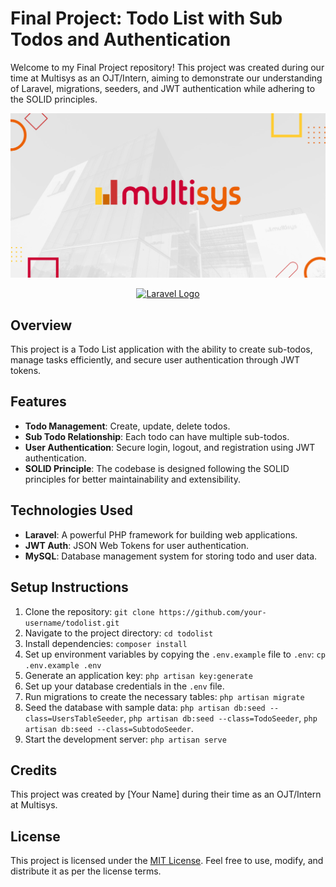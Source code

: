 # Final Project: Todo List with Sub Todos and Authentication

Welcome to my Final Project repository! This project was created during our time at Multisys as an OJT/Intern, aiming to demonstrate our understanding of Laravel, migrations, seeders, and JWT authentication while adhering to the SOLID principles.

[![Multisys Logo](Multisys.png)](https://www.multisyscorp.com/)

<p align="center">
  <a href="https://laravel.com" target="_blank">
    <img src="https://raw.githubusercontent.com/laravel/art/master/logo-lockup/5%20SVG/2%20CMYK/1%20Full%20Color/laravel-logolockup-cmyk-red.svg" width="400" alt="Laravel Logo">
  </a>
</p>

## Overview
This project is a Todo List application with the ability to create sub-todos, manage tasks efficiently, and secure user authentication through JWT tokens.

## Features
- **Todo Management**: Create, update, delete todos.
- **Sub Todo Relationship**: Each todo can have multiple sub-todos.
- **User Authentication**: Secure login, logout, and registration using JWT authentication.
- **SOLID Principle**: The codebase is designed following the SOLID principles for better maintainability and extensibility.

## Technologies Used
- **Laravel**: A powerful PHP framework for building web applications.
- **JWT Auth**: JSON Web Tokens for user authentication.
- **MySQL**: Database management system for storing todo and user data.

## Setup Instructions
1. Clone the repository: `git clone https://github.com/your-username/todolist.git`
2. Navigate to the project directory: `cd todolist`
3. Install dependencies: `composer install`
4. Set up environment variables by copying the `.env.example` file to `.env`: `cp .env.example .env`
5. Generate an application key: `php artisan key:generate`
6. Set up your database credentials in the `.env` file.
7. Run migrations to create the necessary tables: `php artisan migrate`
8. Seed the database with sample data: `php artisan db:seed --class=UsersTableSeeder`, `php artisan db:seed --class=TodoSeeder`, `php artisan db:seed --class=SubtodoSeeder`.
9. Start the development server: `php artisan serve`

## Credits
This project was created by [Your Name] during their time as an OJT/Intern at Multisys.

## License
This project is licensed under the [MIT License](LICENSE). Feel free to use, modify, and distribute it as per the license terms.
